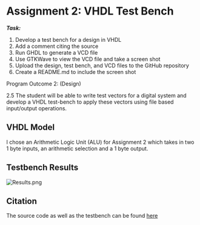 # Assignment 2: VHDL Test Bench

***Task:***

1. Develop a test bench for a design in VHDL 
2. Add a comment citing the source
3. Run GHDL to generate a VCD file
4. Use GTKWave to view the VCD file and take a screen shot
5. Upload the design, test bench, and VCD files to the GitHub repository
6. Create a README.md to include the screen shot
 

Program Outcome 2: (Design)

2.5 The student will be able to write test vectors for a digital system and develop a VHDL test-bench to apply these vectors using file based input/output operations.

## VHDL Model

I chose an Arithmetic Logic Unit (ALU) for Assignment 2 which takes in two 1 byte inputs, an arithmetic selection and a 1 byte output.

## Testbench Results

![Results.png](/testbenchResults.png)

## Citation

The source code as well as the testbench can be found [here](https://allaboutfpga.com/vhdl-code-for-4-bit-alu/)
